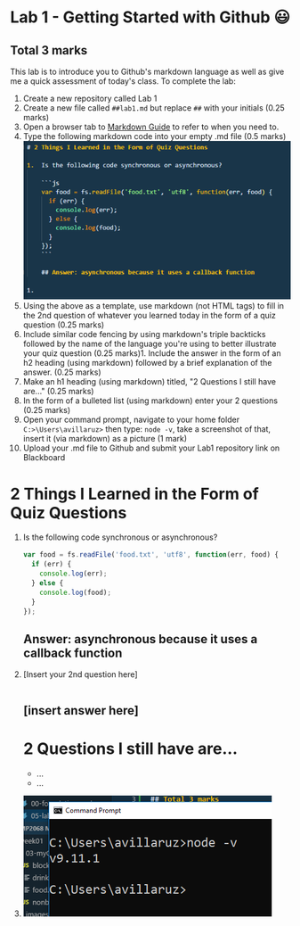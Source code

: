 # Lab 1 - Getting Started with Github :smiley:

## Total 3 marks

This lab is to introduce you to Github's markdown language as well as give me a quick assessment of today's class. To complete the lab:

1.  Create a new repository called Lab 1
1.  Create a new file called `##lab1.md` but replace `##` with your initials (0.25 marks)
1.  Open a browser tab to [Markdown Guide](https://guides.github.com/features/mastering-markdown/) to refer to when you need to.
1.  Type the following markdown code into your empty .md file (0.5 marks)
    ![markdown template](./images/md.PNG)
1.  Using the above as a template, use markdown (not HTML tags) to fill in the 2nd question of whatever you learned today in the form of a quiz question (0.25 marks)
1.  Include similar code fencing by using markdown's triple backticks followed by the name of the language you're using to better illustrate your quiz question (0.25 marks)1. Include the answer in the form of an h2 heading (using markdown) followed by a brief explanation of the answer. (0.25 marks)
1.  Make an h1 heading (using markdown) titled, "2 Questions I still have are..." (0.25 marks)
1.  In the form of a bulleted list (using markdown) enter your 2 questions (0.25 marks)
1.  Open your command prompt, navigate to your home folder `C:>\Users\avillaruz>` then type: `node -v`, take a screenshot of that, insert it (via markdown) as a picture (1 mark)
1.  Upload your .md file to Github and submit your Lab1 repository link on Blackboard

# 2 Things I Learned in the Form of Quiz Questions

1.  Is the following code synchronous or asynchronous?

    ```js
    var food = fs.readFile('food.txt', 'utf8', function(err, food) {
      if (err) {
        console.log(err);
      } else {
        console.log(food);
      }
    });
    ```

    ## Answer: asynchronous because it uses a callback function

1.  [Insert your 2nd question here]

    ```js
    ```

    ## [insert answer here]

    # 2 Questions I still have are...

    * ...
    * ...

1.  ![node -v](./images/nodev.PNG)

